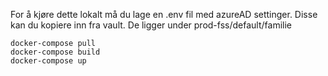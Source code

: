 For å kjøre dette lokalt må du lage en .env fil med azureAD settinger. Disse kan du kopiere inn fra vault.
De ligger under prod-fss/default/familie

```
docker-compose pull
docker-compose build
docker-compose up
```
